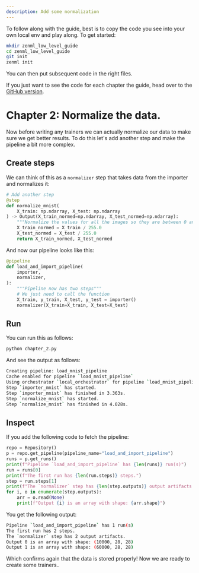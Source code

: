 ```yaml
---
description: Add some normalization
---
```


To follow along with the guide, best is to copy the code you see into your own local env and play along. To get started:

```bash
mkdir zenml_low_level_guide
cd zenml_low_level_guide
git init
zenml init
```

You can then put subsequent code in the right files.

If you just want to see the code for each chapter the guide, head over to the [GitHub version](https://github.com/zenml-io/zenml/tree/main/examples/low_level_guide/).

# Chapter 2: Normalize the data.

Now before writing any trainers we can actually normalize our data to make sure we get better results. To do this let's add another step and make the pipeline a bit more complex.


## Create steps

We can think of this as a `normalizer` step that takes data from the importer and normalizes it:

```python
# Add another step
@step
def normalize_mnist(
    X_train: np.ndarray, X_test: np.ndarray
) -> Output(X_train_normed=np.ndarray, X_test_normed=np.ndarray):
    """Normalize the values for all the images so they are between 0 and 1"""
    X_train_normed = X_train / 255.0
    X_test_normed = X_test / 255.0
    return X_train_normed, X_test_normed
```

And now our pipeline looks like this:

```python
@pipeline
def load_and_import_pipeline(
    importer,
    normalizer,
):
    """Pipeline now has two steps"""
    # We just need to call the function
    X_train, y_train, X_test, y_test = importer()
    normalizer(X_train=X_train, X_test=X_test)
```


## Run
You can run this as follows:

```python
python chapter_2.py
```
And see the output as follows:

```bash
Creating pipeline: load_mnist_pipeline
Cache enabled for pipeline `load_mnist_pipeline`
Using orchestrator `local_orchestrator` for pipeline `load_mnist_pipeline`. Running pipeline..
Step `importer_mnist` has started.
Step `importer_mnist` has finished in 3.363s.
Step `normalize_mnist` has started.
Step `normalize_mnist` has finished in 4.028s.
```

## Inspect 

If you add the following code to fetch the pipeline:

```python
repo = Repository()
p = repo.get_pipeline(pipeline_name="load_and_import_pipeline")
runs = p.get_runs()
print(f"Pipeline `load_and_import_pipeline` has {len(runs)} run(s)")
run = runs[0]
print(f"The first run has {len(run.steps)} steps.")
step = run.steps[1]
print(f"The `normalizer` step has {len(step.outputs)} output artifacts.")
for i, o in enumerate(step.outputs):
    arr = o.read(None)
    print(f"Output {i} is an array with shape: {arr.shape}")
```

You get the following output:

```bash
Pipeline `load_and_import_pipeline` has 1 run(s)
The first run has 2 steps.
The `normalizer` step has 2 output artifacts.
Output 0 is an array with shape: (10000, 28, 28)
Output 1 is an array with shape: (60000, 28, 28)
```

Which confirms again that the data is stored properly! Now we are ready to create some trainers..